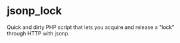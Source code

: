 jsonp_lock
==========

Quick and dirty PHP script that lets you acquire and release a "lock" through HTTP with jsonp.